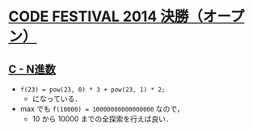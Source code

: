 # [CODE FESTIVAL 2014 決勝（オープン）](https://atcoder.jp/contests/code-festival-2014-final-open)

## [C - N進数](https://atcoder.jp/contests/code-festival-2014-final/tasks/code_festival_final_c)
- `f(23) = pow(23, 0) * 3 + pow(23, 1) * 2;`
    - になっている．
- max でも `f(10000) = 10000000000000000` なので，
    - 10 から 10000 までの全探索を行えば良い．
